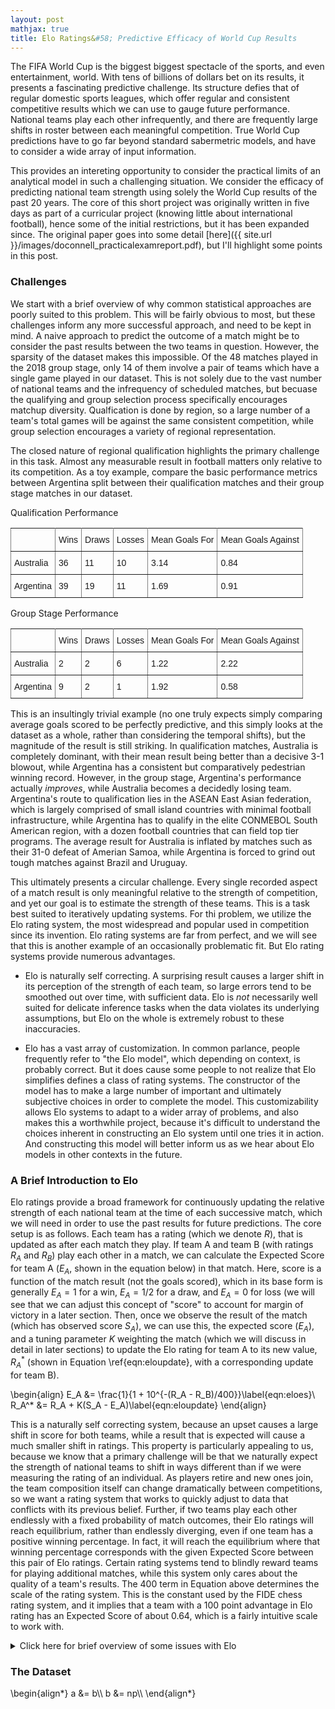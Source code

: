 ```yaml
---
layout: post
mathjax: true
title: Elo Ratings&#58; Predictive Efficacy of World Cup Results 
---
```


The FIFA World Cup is the biggest biggest spectacle of the sports, and even entertainment, world. With tens of billions of dollars bet on its results, it presents a fascinating predictive challenge. Its structure defies that of regular domestic sports leagues, which offer regular and consistent competitive results which we can use to gauge future performance. National teams play each other infrequently, and there are frequently large shifts in roster between each meaningful competition. True World Cup predictions have to go far beyond standard sabermetric models, and have to consider a wide array of input information.

This provides an intereting opportunity to consider the practical limits of an analytical model in such a challenging situation. We consider the efficacy of predicting national team strength using solely the World Cup results of the past 20 years. The core of this short project was originally written in five days as part of a curricular project (knowing little about international football), hence some of the initial restrictions, but it has been expanded since. The original paper goes into some detail [here]({{ site.url }}/images/doconnell_practicalexamreport.pdf), but I'll highlight some points in this post.

### Challenges

We start with a brief overview of why common statistical approaches are poorly suited to this problem. This will be fairly obvious to most, but these challenges inform any more successful approach, and need to be kept in mind. A naive approach to predict the outcome of a match might be to consider the past results between the two teams in question. However, the sparsity of the dataset makes this impossible. Of the 48 matches played in the 2018 group stage, only 14 of them involve a pair of teams which have a single game played in our dataset. This is not solely due to the vast number of national teams and the infrequency of scheduled matches, but becuase the qualifying and group selection process specifically encourages matchup diversity. Qualfication is done by region, so a large number of a team's total games will be against the same consistent competition, while group selection encourages a variety of regional representation.

The closed nature of regional qualification highlights the primary challenge in this task. Almost any measurable result in football matters only relative to its competition. As a toy example, compare the basic performance metrics between Argentina split between their qualification matches and their group stage matches in our dataset.  

Qualification Performance
<style type="text/css">
.tg  {border-collapse:collapse;border-spacing:0;}
.tg td{font-family:Arial, sans-serif;font-size:14px;padding:10px 5px;border-style:solid;border-width:1px;overflow:hidden;word-break:normal;border-color:black;}
.tg th{font-family:Arial, sans-serif;font-size:14px;font-weight:normal;padding:10px 5px;border-style:solid;border-width:1px;overflow:hidden;word-break:normal;border-color:black;}
.tg .tg-xldj{border-color:inherit;text-align:left}
.tg .tg-0pky{border-color:inherit;text-align:left;vertical-align:top}
</style>
<table class="tg">
  <tr>
    <th class="tg-xldj"></th>
    <th class="tg-xldj">Wins</th>
    <th class="tg-xldj">Draws</th>
    <th class="tg-xldj">Losses</th>
    <th class="tg-0pky">Mean Goals For</th>
    <th class="tg-0pky">Mean Goals Against</th>
  </tr>
  <tr>
    <td class="tg-0pky">Australia</td>
    <td class="tg-0pky">36</td>
    <td class="tg-0pky">11</td>
    <td class="tg-0pky">10</td>
    <td class="tg-0pky">3.14</td>
    <td class="tg-0pky">0.84</td>
  </tr>
  <tr>
    <td class="tg-0pky">Argentina</td>
    <td class="tg-0pky">39</td>
    <td class="tg-0pky">19</td>
    <td class="tg-0pky">11</td>
    <td class="tg-0pky">1.69</td>
    <td class="tg-0pky">0.91</td>
  </tr>
</table>

Group Stage Performance
<style type="text/css">
.tg  {border-collapse:collapse;border-spacing:0;}
.tg td{font-family:Arial, sans-serif;font-size:14px;padding:10px 5px;border-style:solid;border-width:1px;overflow:hidden;word-break:normal;border-color:black;}
.tg th{font-family:Arial, sans-serif;font-size:14px;font-weight:normal;padding:10px 5px;border-style:solid;border-width:1px;overflow:hidden;word-break:normal;border-color:black;}
.tg .tg-xldj{border-color:inherit;text-align:left}
.tg .tg-0pky{border-color:inherit;text-align:left;vertical-align:top}
</style>
<table class="tg">
  <tr>
    <th class="tg-xldj"></th>
    <th class="tg-xldj">Wins</th>
    <th class="tg-xldj">Draws</th>
    <th class="tg-xldj">Losses</th>
    <th class="tg-0pky">Mean Goals For</th>
    <th class="tg-0pky">Mean Goals Against</th>
  </tr>
  <tr>
    <td class="tg-0pky">Australia</td>
    <td class="tg-0pky">2</td>
    <td class="tg-0pky">2</td>
    <td class="tg-0pky">6</td>
    <td class="tg-0pky">1.22</td>
    <td class="tg-0pky">2.22</td>
  </tr>
  <tr>
    <td class="tg-0pky">Argentina</td>
    <td class="tg-0pky">9</td>
    <td class="tg-0pky">2</td>
    <td class="tg-0pky">1</td>
    <td class="tg-0pky">1.92</td>
    <td class="tg-0pky">0.58</td>
  </tr>
</table>

This is an insultingly trivial example (no one truly expects simply comparing average goals scored to be perfectly predictive, and this simply looks at the dataset as a whole, rather than considering the temporal shifts), but the magnitude of the result is still striking. In qualification matches, Australia is completely dominant, with their mean result being better than a decisive 3-1 blowout, while Argentina has a consistent but comparatively pedestrian winning record. However, in the group stage, Argentina's performance actually *improves*, while Australia becomes a decidedly losing team. Argentina's route to qualification lies in the ASEAN East Asian federation, which is largely comprised of small island countries with minimal football infrastructure, while Argentina has to qualify in the elite CONMEBOL South American region, with a dozen football countries that can field top tier programs. The average result for Australia is inflated by matches such as their 31-0 defeat of Amerian Samoa, while Argentina is forced to grind out tough matches against Brazil and Uruguay. 

This ultimately presents a circular challenge. Every single recorded aspect of a match result is only meaningful relative to the strength of competition, and yet our goal is to estimate the strength of these teams. This is a task best suited to iteratively updating systems. For thi problem, we utilize the Elo rating system, the most widespread and popular used in competition since its invention. Elo rating systems are far from perfect, and we will see that this is another example of an occasionally problematic fit. But Elo rating systems provide numerous advantages.

* Elo is naturally self correcting. A surprising result causes a larger shift in its perception of the strength of each team, so large errors tend to be smoothed out over time, with sufficient data. Elo is *not* necessarily well suited for delicate inference tasks when the data violates its underlying assumptions, but Elo on the whole is extremely robust to these inaccuracies.

* Elo has a vast array of customization. In common parlance, people frequently refer to "the Elo model", which depending on context, is probably correct. But it does cause some people to not realize that Elo simplifies defines a class of rating systems. The constructor of the model has to make a large number of important and ultimately subjective choices in order to complete the model. This customizability allows Elo systems to adapt to a wider array of problems, and also makes this a worthwhile project, because it's difficult to understand the choices inherent in constructing an Elo system until one tries it in action. And constructing this model will better inform us as we hear about Elo models in other contexts in the future.

### A Brief Introduction to Elo

Elo ratings provide a broad framework for continuously updating the relative strength of each national team at the time of each successive match, which we will need in order to use the past results for future predictions. The core setup is as follows. Each team has a rating (which we denote $R$), that is updated as after each match they play. If team A and team B (with ratings $R_A$ and $R_B$) play each other in a match, we can calculate the Expected Score for team A ($E_A$, shown in the equation below) in that match. Here, score is a function of the match result (not the goals scored), which in its base form is generally $E_A=1$ for a win, $E_A = 1/2$ for a draw, and $E_A=0$ for loss (we will see that we can adjust this concept of "score" to account for margin of victory in a later section. Then, once we observe the result of the match (which has observed score $S_A$), we can use this, the expected score ($E_A$), and a tuning parameter $K$ weighting the match (which we will discuss in detail in later sections) to update the Elo rating for team A to its new value, $R_A^*$ (shown in Equation \ref{eqn:eloupdate}, with a corresponding update for team B).

\\begin{align}
E_A &= \frac{1}{1 + 10^{-(R_A - R_B)/400}}\label{eqn:eloes}\\
R_A^* &= R_A + K(S_A - E_A)\label{eqn:eloupdate}
\\end{align}

This is a naturally self correcting system, because an upset causes a large shift in score for both teams, while a result that is expected will cause a much smaller shift in ratings. This property is particularly appealing to us, because we know that a primary challenge will be that we naturally expect the strength of national teams to shift in ways different than if we were measuring the rating of an individual. As players retire and new ones join, the team composition itself can change dramatically between competitions, so we want a rating system that works to quickly adjust to data that conflicts with its previous belief. Further, if two teams play each other endlessly with a fixed probability of match outcomes, their Elo ratings will reach equilibrium, rather than endlessly diverging, even if one team has a positive winning percentage. In fact, it will reach the equilibrium where that winning percentage corresponds with the given Expected Score between this pair of Elo ratings. Certain rating systems tend to blindly reward teams for playing additional matches, while this system only cares about the quality of a team's results. The $400$ term in Equation above determines the scale of the rating system. This is the constant used by the FIDE chess rating system, and it implies that a team with a $100$ point advantage in Elo rating has an Expected Score of about $0.64$, which is a fairly intuitive scale to work with. 

<details>
<summary>Click here for brief overview of some issues with Elo</summary>

(Quoted from original paper).

Elo rating systems are not without their flaws. For example, one study of Elo ratings in chess showed that it tends to underrate the ![chance of an upset](http://glicko.net/research/chance.pdf) in very lopsided matches. A primary reason hypothesized for this is that weaker players tend to improve more quickly between tournaments than stronger players, which means the algorithm will tend to underestimate the weaker opponent's chances in a match. This by itself is not likely to be a major concern for national teams in soccer. In chess, each player tends to improve as their career progresses, while this cannot universally be true among soccer national teams, as the pool of top competitors is largely fixed (besides political shifts in country definitions) and their skill is determined relative to the pool of teams. Thus, we should be concerned that the strength of teams fluctuates between World Cups (which it does), but it is unlikely to be systemically true that all teams tend to improve over time, as team strength is relative to a fixed pool of national teams.

Precise analysis of Elo ratings requires assumptions about the dataset that are unlikely to be exactly true, but the system is somewhat robust against these inaccuracies, due to its self correcting nature. We assume that each team has some true strength at a given moment in time, which we cannot directly measure. The crucial Expected Score calculation (described below) assumes that each team has the same standard deviation for their observed performance in a given match (which is randomly distributed around their true strength at that time) \cite{glickman}. This is a core assumption that may not precisely fit our data, as it is difficult to prove that some national teams could not have a higher standard deviation of observed performance given such limited data. Further, Elo ratings assume that shifts in the true strength of a team are gradual over time. This depends on the time frame that one considers, but among soccer national teams this is unlikely to always be true. Sometimes a large number of players will retire between World Cups, or for a specific match, a crucial star player may be missing due to injury. Unfortunately, it is entirely possible for a national team to have a rapid shift in true strength. We note that this will prove problematic no matter our approach. It incentivizes us more heavily weighting extremely recent matches rather than taking a broader look at past performance. It is reasonable to place a high weight on recency, but given the sparsity of our dataset, and the inherent randomness involved in soccer, we have to strike a balance. It is trivial to find cases where a team has an excellent match on one day, and plays poorly soon after, with no changes to be found between the games, as we understand that the results of a soccer match have a relatively high variance.

 Thus, we can see that there are elements of Elo rating assumptions that are not precise fits for our data. However, by and large, similar assumptions are unavoidable for any insightful analysis, and an Elo rating system is well equipped to produce reasonable results even with some violation of assumptions. Ultimately, the way to address these concerns is to carefully examine our resulting model, and ensure that the results are intuitive and accurate along the way. Indeed, much of our work will come from trying a variety of Elo based approaches, and analyzing the results.

</details>

### The Dataset

\begin{align*}
a &= b\\\\
b &= np\\\\
\end{align*}

